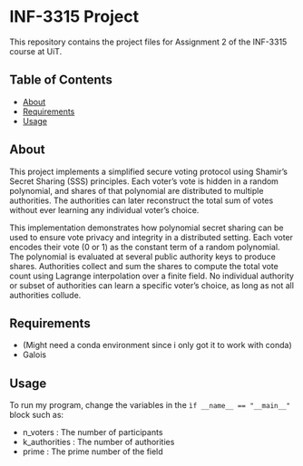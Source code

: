 # INF-3315 Project

This repository contains the project files for Assignment 2 of the INF-3315 course at UiT.

## Table of Contents

- [About](#about)
- [Requirements](#requirements)
- [Usage](#usage)

## About

This project implements a simplified secure voting protocol using Shamir’s Secret Sharing (SSS) principles.
Each voter’s vote is hidden in a random polynomial, and shares of that polynomial are distributed to multiple authorities.
The authorities can later reconstruct the total sum of votes without ever learning any individual voter’s choice.

This implementation demonstrates how polynomial secret sharing can be used to ensure vote privacy and integrity in a distributed setting. Each voter encodes their vote (0 or 1) as the constant term of a random polynomial. The polynomial is evaluated at several public authority keys to produce shares. Authorities collect and sum the shares to compute the total vote count using Lagrange interpolation over a finite field. No individual authority or subset of authorities can learn a specific voter’s choice, as long as not all authorities collude.

## Requirements

- (Might need a conda environment since i only got it to work with conda)
- Galois

## Usage

To run my program, change the variables in the `ìf __name__ == "__main__"` block such as:

- n_voters : The number of participants
- k_authorities : The number of authorities
- prime : The prime number of the field
